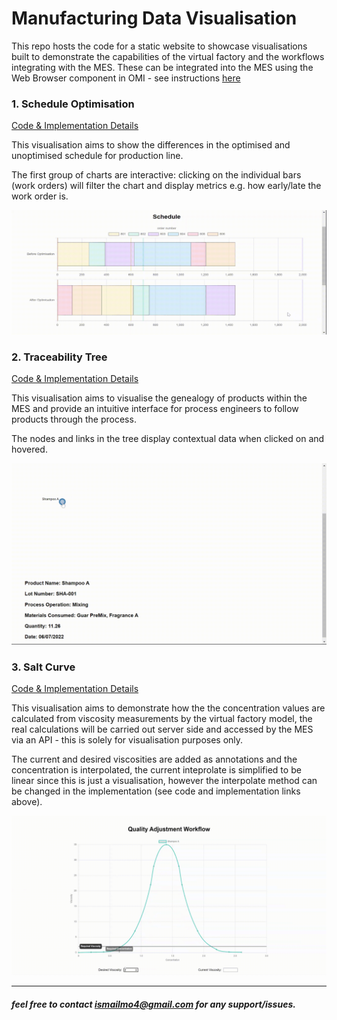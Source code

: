 # Manufacturing Data Visualisation

This repo hosts the code for a static website to showcase visualisations built to demonstrate the capabilities of the virtual factory and the workflows integrating with the MES. These can be integrated into the MES using the Web Browser component in OMI - see instructions [here](./docs)

### 1. Schedule Optimisation

[Code & Implementation Details](./src/scheduling/)

This visualisation aims to show the differences in the optimised and unoptimised schedule for production line.

The first group of charts are interactive: clicking on the individual bars (work orders) will filter the chart and display metrics e.g. how early/late the work order is.

![Schedule Optimisation Demo](./docs/assets/scheopt.gif)

### 2. Traceability Tree

[Code & Implementation Details](./src/traceability/)

This visualisation aims to visualise the genealogy of products within the MES and provide an intuitive interface for process engineers to follow products through the process.

The nodes and links in the tree display contextual data when clicked on and hovered.

![Traceability Tree Demo](./docs/assets/traceability.gif)

### 3. Salt Curve

[Code & Implementation Details](./src/traceability/)

This visualisation aims to demonstrate how the the concentration values are calculated from viscosity measurements by the virtual factory model, the real calculations will be carried out server side and accessed by the MES via an API - this is solely for visualisation purposes only.

The current and desired viscosities are added as annotations and the concentration is interpolated, the current inteprolate is simplified to be linear since this is just a visualisation, however the interpolate method can be changed in the implementation (see code and implementation links above).

![Salt Curve Demo](./docs/assets/saltcurve.gif)

---

##### feel free to contact ismailmo4@gmail.com for any support/issues.
